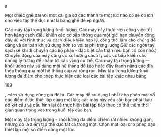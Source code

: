 a

Một chiếc ghế dài với một cái giá đỡ các thanh tạ một lúc nào đó sẽ có ích cho việc tập thể dục như là băng ghế để ép người.

Các máy tập trọng lượng-khối lượng. Các máy này thực hiện công việc tốt hơn bằng cách điều khiển các cơ bắp thông qua một giới hạn chuyển động đầy đủ với hình thức và cách điều khiển hợp lý, đồng thời làm cho chúng dễ dàng và an toàn khi sử dụng hơn so với tạ phi trọng lượng.Giữ các ngón tay sạch sẽ khi di chuyển các bộ phận - đặc biệt cẩn thận nếu bạn có con nhỏ.) Chuyển động của máy cũng có xu hướng cách ly các cơ bắp khiến cho chúng lý tưởng để nhắm tới các vùng cụ thể. Các máy tập trọng lượng — khối lượng này sử dụng một hệ thống để kéo hoặc đẩy thanh nâng các đĩa thép thông qua một hệ thống cáp và ròng rọc. Máy tập trong lượng-khối lượng đa điểm cho phép thực hiện các loại các bài tập khác nhau bằng

189

, cách sử dụng cùng giá đỡ tạ. Các máy dễ sử dụng I nhất cho phép một số các điểm được thiết lập cùng một lúc; các máy này yêu cầu bạn phải tháo øỡ kết cấu và cấu hình lại để thực hiện bài tập tiếp theo có thể thêm thời gian quan trọng vào trong buổi tập của bạn.

Một máy tập trọng lượng - khối lượng đa điểm chiếm rất nhiều không gian, nhưng đó là điểm tập thể dục tất cả trong một. Chọn một loại cho phép bạn thiết lập một số điểm cùng một lúc.

